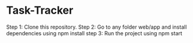 # Task-Tracker
Step 1: Clone this repository.
Step 2: Go to any folder web/app and install dependencies using npm install
step 3: Run the project using npm start
